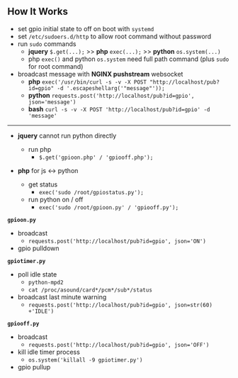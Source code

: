 How It Works
---

- set gpio initial state to off on boot with `systemd`
- set `/etc/sudoers.d/http` to allow root command without password
- run `sudo` commands
	- **jquery** `$.get(...);` >> **php** `exec(...);` >> **python** `os.system(...)`
	- php `exec()` and python `os.system` need full path command (plus `sudo` for root command)
- broadcast message with **NGINX pushstream** websocket
	- **php**  `exec('/usr/bin/curl -s -v -X POST "http://localhost/pub?id=gpio" -d '.escapeshellarg('"message"'));`
	- **python** `requests.post('http://localhost/pub?id=gpio', json='message')`
	- **bash** `curl -s -v -X POST 'http://localhost/pub?id=gpio' -d 'message'`
<hr>

- **jquery** cannot run python directly
	- run php
		- `$.get('gpioon.php' / 'gpiooff.php');`

- **php** for js <-> python
	- get status
		- `exec('sudo /root/gpiostatus.py');`
	- run python on / off
		- `exec('sudo /root/gpioon.py' / 'gpiooff.py');`

**`gpioon.py`**
- broadcast
	- `requests.post('http://localhost/pub?id=gpio', json='ON')`
- gpio pulldown

**`gpiotimer.py`**
- poll idle state
	- `python-mpd2`
	- `cat /proc/asound/card*/pcm*/sub*/status`
- broadcast last minute warning
	- `requests.post('http://localhost/pub?id=gpio', json=str(60) +'IDLE')`
	
**`gpiooff.py`**
- broadcast
	- `requests.post('http://localhost/pub?id=gpio', json='OFF')`
- kill idle timer process
	- `os.system('killall -9 gpiotimer.py')`
- gpio pullup
